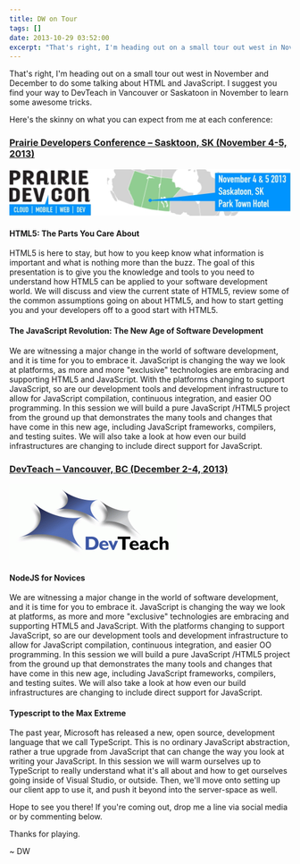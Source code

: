 ```yaml
---
title: DW on Tour
tags: []
date: 2013-10-29 03:52:00
excerpt: "That's right, I'm heading out on a small tour out west in November and December to do some talking about HTML and JavaScript. I suggest you find your way to DevTeach in Vancouver or Saskatoon in November to learn some awesome tricks. "
---
```


[1]: header_prairie_dev_con_saskatoon.jpg
[2]: DevTeach_logo.gif

That's right, I'm heading out on a small tour out west in November and December to do some talking about HTML and JavaScript. I suggest you find your way to DevTeach in Vancouver or Saskatoon in November to learn some awesome tricks. 

Here's the skinny on what you can expect from me at each conference: 

### [Prairie Developers Conference – Sasktoon, SK (November 4-5, 2013)](http://www.prairiedevcon.com)

![1]

#### HTML5: The Parts You Care About

HTML5 is here to stay, but how to you keep know what information is important and what is nothing more than the buzz. The goal of this presentation is to give you the knowledge and tools to you need to understand how HTML5 can be applied to your software development world. We will discuss and view the current state of HTML5, review some of the common assumptions going on about HTML5, and how to start getting you and your developers off to a good start with HTML5\. 

#### The JavaScript Revolution: The New Age of Software Development

We are witnessing a major change in the world of software development, and it is time for you to embrace it. JavaScript is changing the way we look at platforms, as more and more "exclusive" technologies are embracing and supporting HTML5 and JavaScript. With the platforms changing to support JavaScript, so are our development tools and development infrastructure to allow for JavaScript compilation, continuous integration, and easier OO programming. In this session we will build a pure JavaScript /HTML5 project from the ground up that demonstrates the many tools and changes that have come in this new age, including JavaScript frameworks, compilers, and testing suites. We will also take a look at how even our build infrastructures are changing to include direct support for JavaScript. 

### [DevTeach – Vancouver, BC (December 2-4, 2013)](http://www.devteach.com)

![2]

#### NodeJS for Novices

We are witnessing a major change in the world of software development, and it is time for you to embrace it. JavaScript is changing the way we look at platforms, as more and more "exclusive" technologies are embracing and supporting HTML5 and JavaScript. With the platforms changing to support JavaScript, so are our development tools and development infrastructure to allow for JavaScript compilation, continuous integration, and easier OO programming. In this session we will build a pure JavaScript /HTML5 project from the ground up that demonstrates the many tools and changes that have come in this new age, including JavaScript frameworks, compilers, and testing suites. We will also take a look at how even our build infrastructures are changing to include direct support for JavaScript. 

#### Typescript to the Max Extreme

The past year, Microsoft has released a new, open source, development language that we call TypeScript. This is no ordinary JavaScript abstraction, rather a true upgrade from JavaScript that can change the way you look at writing your JavaScript. In this session we will warm ourselves up to TypeScript to really understand what it's all about and how to get ourselves going inside of Visual Studio, or outside. Then, we'll move onto setting up our client app to use it, and push it beyond into the server-space as well. 

Hope to see you there! If you're coming out, drop me a line via social media or by commenting below. 

Thanks for playing. 

~ DW